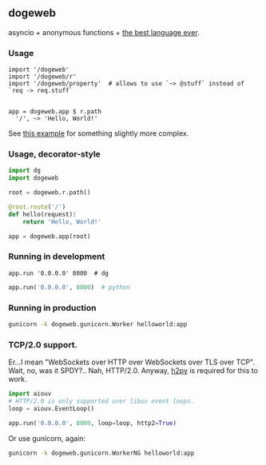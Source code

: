 ## dogeweb

asyncio + anonymous functions + [the best language ever](https://pyos.github.io/dg/).

### Usage

```dg
import '/dogeweb'
import '/dogeweb/r'
import '/dogeweb/property'  # allows to use `~> @stuff` instead of `req -> req.stuff`


app = dogeweb.app $ r.path
  '/', ~> 'Hello, World!'
```

See [this example](https://github.com/pyos/dogeweb/blob/master/examples/simple.dg)
for something slightly more complex.


### Usage, decorator-style

```python
import dg
import dogeweb

root = dogeweb.r.path()

@root.route('/')
def hello(request):
    return 'Hello, World!'

app = dogeweb.app(root)
```

### Running in development

```dg
app.run '0.0.0.0' 8000  # dg
```

```python
app.run('0.0.0.0', 8000)  # python
```

### Running in production

```sh
gunicorn -k dogeweb.gunicorn.Worker helloworld:app
```

### TCP/2.0 support.

Er...I mean "WebSockets over HTTP over WebSockets over TLS over TCP".
Wait, no, was it SPDY?.. Nah, HTTP/2.0. Anyway, [h2py](https://github.com/pyos/h2py)
is required for this to work.

```python
import aiouv
# HTTP/2.0 is only supported over libuv event loops.
loop = aiouv.EventLoop()

app.run('0.0.0.0', 8000, loop=loop, http2=True)
```

Or use gunicorn, again:

```sh
gunicorn -k dogeweb.gunicorn.WorkerNG helloworld:app
```
